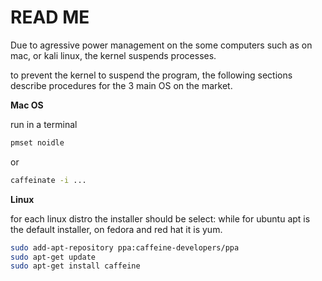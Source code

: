 # READ ME

Due to agressive power management on the some computers such as on mac, or kali linux, the kernel suspends processes.

to prevent the kernel to suspend the program, the following sections describe procedures for the 3 main OS on the market.

**Mac OS**

run in a terminal
```bash
pmset noidle
```
or

```bash
caffeinate -i ...
```

**Linux**

for each linux distro the installer should be select: while for ubuntu apt is the default installer, on fedora and red hat it is yum.

```bash
sudo add-apt-repository ppa:caffeine-developers/ppa
sudo apt-get update
sudo apt-get install caffeine
```
